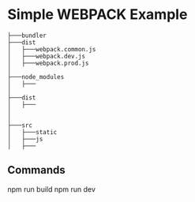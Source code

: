 # Simple WEBPACK Example

```
├───bundler  
├───dist  
│   ├───webpack.common.js  
│   ├───webpack.dev.js  
│   ├───webpack.prod.js  
│   
├───node_modules  
│   ├───  
│   
├───dist  
│   ├───  
│   
│   
├───src  
│   ├───static  
│   ├───js  
│   ├───  
```


## Commands

npm run build
npm run dev
